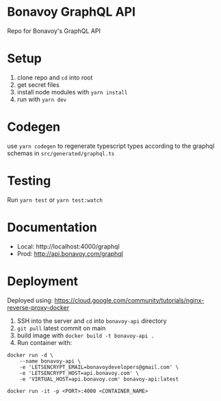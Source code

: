 # Bonavoy GraphQL API

Repo for Bonavoy's GraphQL API

# Setup

1. clone repo and `cd` into root
2. get secret files
3. install node modules with `yarn install`
4. run with `yarn dev`

# Codegen

use `yarn codegen` to regenerate typescript types according to the graphql schemas in `src/generated/graphql.ts`

# Testing

Run `yarn test` or `yarn test:watch`

# Documentation

- Local: http://localhost:4000/graphql
- Prod: http://api.bonavoy.com/graphql

# Deployment

Deployed using: https://cloud.google.com/community/tutorials/nginx-reverse-proxy-docker

1. SSH into the server and `cd` into `bonavoy-api` directory
2. `git pull` latest commit on main
3. build image with `docker build -t bonavoy-api .`
4. Run container with:

```
docker run -d \
    --name bonavoy-api \
    -e 'LETSENCRYPT_EMAIL=bonavoydevelopers@gmail.com' \
    -e 'LETSENCRYPT_HOST=api.bonavoy.com' \
    -e 'VIRTUAL_HOST=api.bonavoy.com' bonavoy-api:latest
```

`docker run -it -p <PORT>:4000 <CONTAINER_NAME>`
